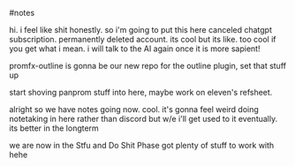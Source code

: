 #notes

hi. i feel like shit honestly. so i'm going to put this here
canceled chatgpt subscription. permanently deleted account. its cool but its like. too cool if you get what i mean. i will talk to the AI again once it is more sapient!

promfx-outline is gonna be our new repo for the outline plugin, set that stuff up

start shoving panprom stuff into here, maybe work on eleven's refsheet.

alright so we have notes going now. cool.
it's gonna feel weird doing notetaking in here rather than discord but w/e 
i'll get used to it eventually. its better in the longterm

we are now in the Stfu and Do Shit Phase
got plenty of stuff to work with hehe